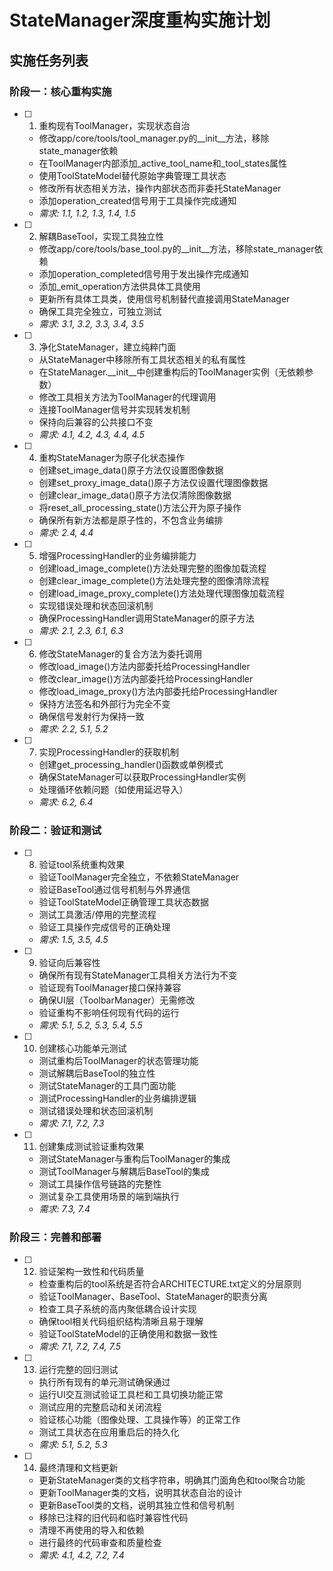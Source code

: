 # StateManager深度重构实施计划

## 实施任务列表

### 阶段一：核心重构实施

- [ ] 1. 重构现有ToolManager，实现状态自治
  - 修改app/core/tools/tool_manager.py的__init__方法，移除state_manager依赖
  - 在ToolManager内部添加_active_tool_name和_tool_states属性
  - 使用ToolStateModel替代原始字典管理工具状态
  - 修改所有状态相关方法，操作内部状态而非委托StateManager
  - 添加operation_created信号用于工具操作完成通知
  - _需求: 1.1, 1.2, 1.3, 1.4, 1.5_

- [ ] 2. 解耦BaseTool，实现工具独立性
  - 修改app/core/tools/base_tool.py的__init__方法，移除state_manager依赖
  - 添加operation_completed信号用于发出操作完成通知
  - 添加_emit_operation方法供具体工具使用
  - 更新所有具体工具类，使用信号机制替代直接调用StateManager
  - 确保工具完全独立，可独立测试
  - _需求: 3.1, 3.2, 3.3, 3.4, 3.5_

- [ ] 3. 净化StateManager，建立纯粹门面
  - 从StateManager中移除所有工具状态相关的私有属性
  - 在StateManager.__init__中创建重构后的ToolManager实例（无依赖参数）
  - 修改工具相关方法为ToolManager的代理调用
  - 连接ToolManager信号并实现转发机制
  - 保持向后兼容的公共接口不变
  - _需求: 4.1, 4.2, 4.3, 4.4, 4.5_

- [ ] 4. 重构StateManager为原子化状态操作
  - 创建set_image_data()原子方法仅设置图像数据
  - 创建set_proxy_image_data()原子方法仅设置代理图像数据
  - 创建clear_image_data()原子方法仅清除图像数据
  - 将reset_all_processing_state()方法公开为原子操作
  - 确保所有新方法都是原子性的，不包含业务编排
  - _需求: 2.4, 4.4_

- [ ] 5. 增强ProcessingHandler的业务编排能力
  - 创建load_image_complete()方法处理完整的图像加载流程
  - 创建clear_image_complete()方法处理完整的图像清除流程
  - 创建load_image_proxy_complete()方法处理代理图像加载流程
  - 实现错误处理和状态回滚机制
  - 确保ProcessingHandler调用StateManager的原子方法
  - _需求: 2.1, 2.3, 6.1, 6.3_

- [ ] 6. 修改StateManager的复合方法为委托调用
  - 修改load_image()方法内部委托给ProcessingHandler
  - 修改clear_image()方法内部委托给ProcessingHandler
  - 修改load_image_proxy()方法内部委托给ProcessingHandler
  - 保持方法签名和外部行为完全不变
  - 确保信号发射行为保持一致
  - _需求: 2.2, 5.1, 5.2_

- [ ] 7. 实现ProcessingHandler的获取机制
  - 创建get_processing_handler()函数或单例模式
  - 确保StateManager可以获取ProcessingHandler实例
  - 处理循环依赖问题（如使用延迟导入）
  - _需求: 6.2, 6.4_

### 阶段二：验证和测试

- [ ] 8. 验证tool系统重构效果
  - 验证ToolManager完全独立，不依赖StateManager
  - 验证BaseTool通过信号机制与外界通信
  - 验证ToolStateModel正确管理工具状态数据
  - 测试工具激活/停用的完整流程
  - 验证工具操作完成信号的正确处理
  - _需求: 1.5, 3.5, 4.5_

- [ ] 9. 验证向后兼容性
  - 确保所有现有StateManager工具相关方法行为不变
  - 验证现有ToolManager接口保持兼容
  - 确保UI层（ToolbarManager）无需修改
  - 验证重构不影响任何现有代码的运行
  - _需求: 5.1, 5.2, 5.3, 5.4, 5.5_

- [ ] 10. 创建核心功能单元测试
  - 测试重构后ToolManager的状态管理功能
  - 测试解耦后BaseTool的独立性
  - 测试StateManager的工具门面功能
  - 测试ProcessingHandler的业务编排逻辑
  - 测试错误处理和状态回滚机制
  - _需求: 7.1, 7.2, 7.3_

- [ ] 11. 创建集成测试验证重构效果
  - 测试StateManager与重构后ToolManager的集成
  - 测试ToolManager与解耦后BaseTool的集成
  - 测试工具操作信号链路的完整性
  - 测试复杂工具使用场景的端到端执行
  - _需求: 7.3, 7.4_

### 阶段三：完善和部署

- [ ] 12. 验证架构一致性和代码质量
  - 检查重构后的tool系统是否符合ARCHITECTURE.txt定义的分层原则
  - 验证ToolManager、BaseTool、StateManager的职责分离
  - 检查工具子系统的高内聚低耦合设计实现
  - 确保tool相关代码组织结构清晰且易于理解
  - 验证ToolStateModel的正确使用和数据一致性
  - _需求: 7.1, 7.2, 7.4, 7.5_

- [ ] 13. 运行完整的回归测试
  - 执行所有现有的单元测试确保通过
  - 运行UI交互测试验证工具栏和工具切换功能正常
  - 测试应用的完整启动和关闭流程
  - 验证核心功能（图像处理、工具操作等）的正常工作
  - 测试工具状态在应用重启后的持久化
  - _需求: 5.1, 5.2, 5.3_

- [ ] 14. 最终清理和文档更新
  - 更新StateManager类的文档字符串，明确其门面角色和tool聚合功能
  - 更新ToolManager类的文档，说明其状态自治的设计
  - 更新BaseTool类的文档，说明其独立性和信号机制
  - 移除已注释的旧代码和临时兼容性代码
  - 清理不再使用的导入和依赖
  - 进行最终的代码审查和质量检查
  - _需求: 4.1, 4.2, 7.2, 7.4_